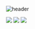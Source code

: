 ![header](https://capsule-render.vercel.app/api?type=Waving&color=gradient&sectir&text=Welcome%20my%20Github&animation=twinkling&fontSize=65&height=200)


<img src="https://img.shields.io/badge/Java-007396?style=for-the-badge&logo=OpenJDK&logoColor=white"/> <img src="https://img.shields.io/badge/c-A8B9CC?style=for-the-badge&logo=C&logoColor=white"> <img src="https://img.shields.io/badge/mysql-4479A1?style=for-the-badge&logo=MySql&logoColor=white">
<!--
**jho7535/jho7535** is a ✨ _special_ ✨ repository because its `README.md` (this file) appears on your GitHub profile.

Here are some ideas to get you started:

- 🔭 I’m currently working on ...
- 🌱 I’m currently learning ...
- 👯 I’m looking to collaborate on ...
- 🤔 I’m looking for help with ...
- 💬 Ask me about ...
- 📫 How to reach me: ...
- 😄 Pronouns: ...
- ⚡ Fun fact: ...
-->
